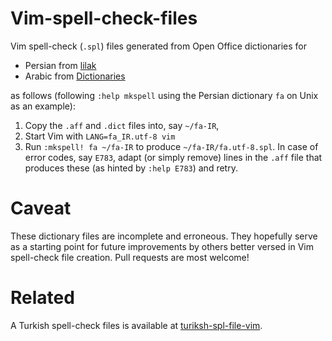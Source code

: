# Vim-spell-check-files

Vim spell-check (`.spl`) files generated from Open Office dictionaries for

- Persian from [lilak](https://github.com/b00f/lilak)
- Arabic from [Dictionaries](https://github.com/titoBouzout/Dictionaries/)

as follows (following `:help mkspell` using the Persian dictionary `fa` on Unix as an example):

1. Copy the `.aff` and `.dict` files into, say `~/fa-IR`,
1. Start Vim with `LANG=fa_IR.utf-8 vim`
1. Run `:mkspell! fa ~/fa-IR` to produce `~/fa-IR/fa.utf-8.spl`.
    In case of error codes, say `E783`, adapt (or simply remove) lines in the `.aff` file that produces these (as hinted by `:help E783`) and retry.

# Caveat

These dictionary files are incomplete and erroneous.
They hopefully serve as a starting point for future improvements by others better versed in Vim spell-check file creation.
Pull requests are most welcome!

# Related

A Turkish spell-check files is available at [turiksh-spl-file-vim](https://github.com/fatihkaan22/turiksh-spl-file-vim).
